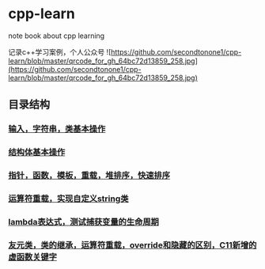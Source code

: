 # cpp-learn
note book about cpp learning

记录c++学习案例，个人公众号
![https://github.com/secondtonone1/cpp-learn/blob/master/qrcode_for_gh_64bc72d13859_258.jpg](https://github.com/secondtonone1/cpp-learn/blob/master/qrcode_for_gh_64bc72d13859_258.jpg)
## 目录结构
### [输入，字符串，类基本操作](https://github.com/secondtonone1/cpp-learn/tree/master/01-base)
### [结构体基本操作](https://github.com/secondtonone1/cpp-learn/tree/master/02-struct/structdemo)
### [指针，函数，模板，重载，堆排序，快速排序](https://github.com/secondtonone1/cpp-learn/tree/master/03-pointer/pointer)
### [运算符重载，实现自定义string类](https://github.com/secondtonone1/cpp-learn/tree/master/04-operator/operatordemo)
### [lambda表达式，测试捕获变量的生命周期](https://github.com/secondtonone1/cpp-learn/tree/master/26-lambda)
### [友元类，类的继承，运算符重载，override和隐藏的区别，C11新增的虚函数关键字](https://github.com/secondtonone1/cpp-learn/tree/master/04-operator/operatordemo)
